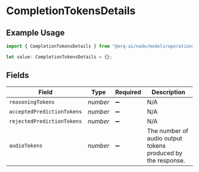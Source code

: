 # CompletionTokensDetails

## Example Usage

```typescript
import { CompletionTokensDetails } from "@orq-ai/node/models/operations";

let value: CompletionTokensDetails = {};
```

## Fields

| Field                                                       | Type                                                        | Required                                                    | Description                                                 |
| ----------------------------------------------------------- | ----------------------------------------------------------- | ----------------------------------------------------------- | ----------------------------------------------------------- |
| `reasoningTokens`                                           | *number*                                                    | :heavy_minus_sign:                                          | N/A                                                         |
| `acceptedPredictionTokens`                                  | *number*                                                    | :heavy_minus_sign:                                          | N/A                                                         |
| `rejectedPredictionTokens`                                  | *number*                                                    | :heavy_minus_sign:                                          | N/A                                                         |
| `audioTokens`                                               | *number*                                                    | :heavy_minus_sign:                                          | The number of audio output tokens produced by the response. |